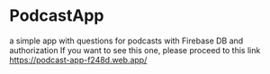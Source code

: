 # PodcastApp
a simple app with questions for podcasts with Firebase DB and authorization
If you want to see this one, please proceed to this link https://podcast-app-f248d.web.app/
